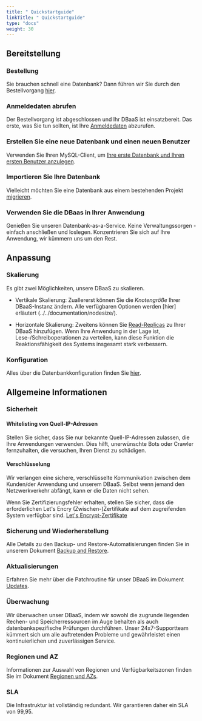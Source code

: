 ```yaml
---
title: " Quickstartguide"
linkTitle: " Quickstartguide"
type: "docs"
weight: 30
---
```


## Bereitstellung

### Bestellung

Sie brauchen schnell eine Datenbank? Dann führen wir Sie durch den Bestellvorgang [hier](../../tutorials/ordering/).

### Anmeldedaten abrufen

Der Bestellvorgang ist abgeschlossen und Ihr DBaaS ist einsatzbereit. Das erste, was Sie tun sollten, ist Ihre [Anmeldedaten](../../tutorials/retrieve_login_credentials/) abzurufen.

### Erstellen Sie eine neue Datenbank und einen neuen Benutzer

Verwenden Sie Ihren MySQL-Client, um [Ihre erste Datenbank und Ihren ersten Benutzer anzulegen](../../tutorials/create_db_and_user/).

### Importieren Sie Ihre Datenbank

Vielleicht möchten Sie eine Datenbank aus einem bestehenden Projekt [migrieren](../../tutorials/database_import/).  

### Verwenden Sie die DBaas in Ihrer Anwendung

Genießen Sie unseren Datenbank-as-a-Service. Keine Verwaltungssorgen - einfach anschließen und loslegen. Konzentrieren Sie sich auf Ihre Anwendung, wir kümmern uns um den Rest.

## Anpassung

### Skalierung

Es gibt zwei Möglichkeiten, unsere DBaaS zu skalieren.

- Vertikale Skalierung: Zuallererst können Sie die *Knotengröße* Ihrer DBaaS-Instanz ändern. Alle verfügbaren Optionen werden [hier] erläutert (../../documentation/nodesize/).

- Horizontale Skalierung: Zweitens können Sie [Read-Replicas](../../documentation/read_replicas/) zu Ihrer DBaaS hinzufügen. Wenn Ihre Anwendung in der Lage ist, Lese-/Schreiboperationen zu verteilen, kann diese Funktion die Reaktionsfähigkeit des Systems insgesamt stark verbessern.

### Konfiguration

Alles über die Datenbankkonfiguration finden Sie [hier](../../documentation/configuration/).

## Allgemeine Informationen

### Sicherheit

#### Whitelisting von Quell-IP-Adressen

Stellen Sie sicher, dass Sie nur bekannte Quell-IP-Adressen zulassen, die Ihre Anwendungen verwenden. Dies hilft, unerwünschte Bots oder Crawler fernzuhalten, die versuchen, Ihren Dienst zu schädigen.

#### Verschlüsselung

Wir verlangen eine sichere, verschlüsselte Kommunikation zwischen dem Kunden/der Anwendung und unserem DBaaS. Selbst wenn jemand den Netzwerkverkehr abfängt, kann er die Daten nicht sehen.

Wenn Sie Zertifizierungsfehler erhalten, stellen Sie sicher, dass die erforderlichen Let's Encry (Zwischen-)Zertifikate auf dem zugreifenden System verfügbar sind. [Let's Encrypt-Zertifikate](https://letsencrypt.org/certificates/)

### Sicherung und Wiederherstellung

Alle Details zu den Backup- und Restore-Automatisierungen finden Sie in unserem Dokument [Backup and Restore](../../documentation/backup/).

### Aktualisierungen

Erfahren Sie mehr über die Patchroutine für unser DBaaS im Dokument [Updates](../../documentation/update/).

### Überwachung

Wir überwachen unser DBaaS, indem wir sowohl die zugrunde liegenden Rechen- und Speicherressourcen im Auge behalten als auch datenbankspezifische Prüfungen durchführen. Unser 24x7-Supportteam kümmert sich um alle auftretenden Probleme und gewährleistet einen kontinuierlichen und zuverlässigen Service.

### Regionen und AZ

Informationen zur Auswahl von Regionen und Verfügbarkeitszonen finden Sie im Dokument [Regionen und AZs](../../documentation/az/).

### SLA

Die Infrastruktur ist vollständig redundant. Wir garantieren daher ein SLA von 99,95.
